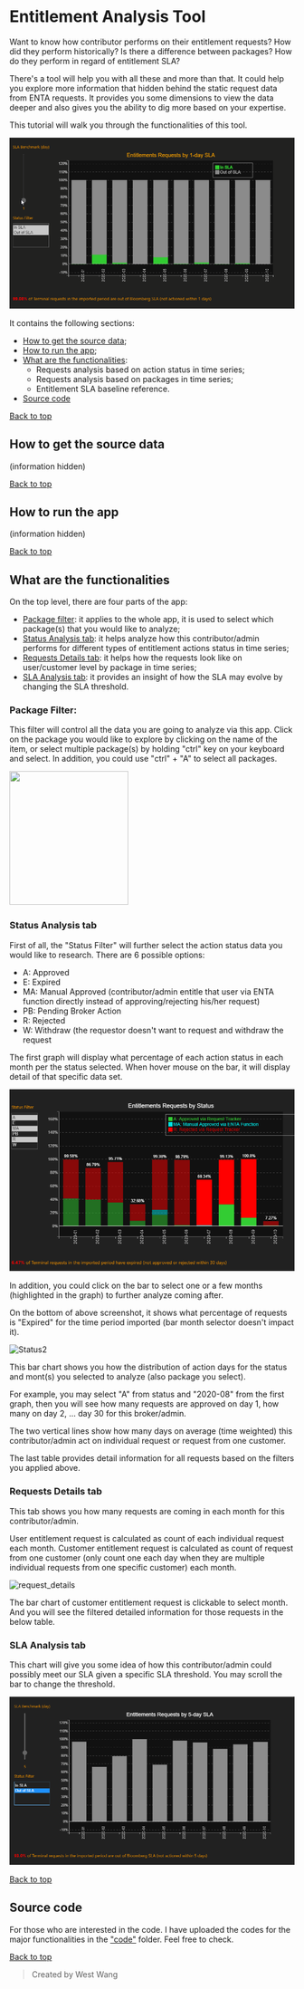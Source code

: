 # Entitlement Analysis Tool

Want to know how contributor performs on their entitlement requests? How did they perform historically? Is there a difference between packages? How do they perform in regard of entitlement SLA?

There's a tool will help you with all these and more than that. It could help you explore more information that hidden behind the static request data from ENTA requests. It provides you some dimensions to view the data deeper and also gives you the ability to dig more based on your expertise.

This tutorial will walk you through the functionalities of this tool.

![SLA Evolves](https://github.com/angang0123/my_project/blob/main/Entitlement%20Analysis%20Tool/images/sla_evolves.gif)

It contains the following sections:
* [How to get the source data](#how-to-get-source-data);
* [How to run the app](#how-to-run-the-app);
* [What are the functionalities](#what-are-the-functionalities):
  * Requests analysis based on action status in time series;
  * Requests analysis based on packages in time series;
  * Entitlement SLA baseline reference.
 * [Source code](#source-code)
  
  
[Back to top](#entitlement-analysis-tool)

## How to get the source data

(information hidden)


[Back to top](#entitlement-analysis-tool)


## How to run the app

(information hidden)

[Back to top](#entitlement-analysis-tool)


##  What are the functionalities

On the top level, there are four parts of the app:

* [Package filter](#package-filter): it applies to the whole app, it is used to select which package(s) that you would like to analyze;
* [Status Analysis tab](#status-analysis-tab): it helps analyze how this contributor/admin performs for different types of entitlement actions status in time series;
* [Requests Details tab](#requests-details-tab): it helps how the requests look like on user/customer level by package in time series;
* [SLA Analysis tab](#sla-analysis-tab): it provides an insight of how the SLA may evolve by changing the SLA threshold.

### Package Filter:

This filter will control all the data you are going to analyze via this app. Click on the package you would like to explore by clicking on the name of the item, or select multiple package(s) by holding "ctrl" key on your keyboard and select. In addition, you could use "ctrl" + "A" to select all packages.

<img src="/Entitlement%20SLA%20Analysis%20Tool/images/package_filter.PNG" width="210" height="236"/>

### Status Analysis tab

First of all, the "Status Filter" will further select the action status data you would like to research. There are 6 possible options:

* A: Approved
* E: Expired
* MA: Manual Approved (contributor/admin entitle that user via ENTA function directly instead of approving/rejecting his/her request)
* PB: Pending Broker Action
* R: Rejected
* W: Withdraw (the requestor doesn't want to request and withdraw the request
    

The first graph will display what percentage of each action status in each month per the status selected. When hover mouse on the bar, it will display detail of that specific data set.

![Status1](/Entitlement%20Analysis%20Tool/images/status1.PNG)

In addition, you could click on the bar to select one or a few months (highlighted in the graph) to further analyze coming after.

On the bottom of above screenshot, it shows what percentage of requests is "Expired" for the time period imported (bar month selector doesn't impact it).

![Status2](/Entitlement%20Analysis%20Tool/images/status2.PNG) 

This bar chart shows you how the distribution of action days for the status and mont(s) you selected to analyze (also package you select).

For example, you may select "A" from status and "2020-08" from the first graph, then you will see how many requests are approved on day 1, how many on day 2, ... day 30 for this broker/admin.

The two vertical lines show how many days on average (time weighted) this contributor/admin act on individual request or request from one customer.

The last table provides detail information for all requests based on the filters you applied above. 


### Requests Details tab

This tab shows you how many requests are coming in each month for this contributor/admin.

User entitlement request is calculated as count of each individual request each month. Customer entitlement request is calculated as count of request from one customer (only count one each day when they are multiple individual requests from one specific customer) each month.

![request_details](/Entitlement%20Analysis%20Tool/images/request_details.PNG)

The bar chart of customer entitlement request is clickable to select month. And you will see the filtered detailed information for those requests in the below table. 


### SLA Analysis tab

This chart will give you some idea of how this contributor/admin could possibly meet our SLA given a specific SLA threshold. You may scroll the bar to change the threshold.

![sla](/Entitlement%20Analysis%20Tool/images/sla.PNG)


[Back to top](#entitlement-analysis-tool)


## Source code

For those who are interested in the code. I have uploaded the codes for the major functionalities in the ["code"](https://github.com/angang0123/my_project/tree/main/Entitlement%20Analysis%20Tool/code) folder. Feel free to check.

[Back to top](#entitlement-analysis-tool)



>Created by West Wang
